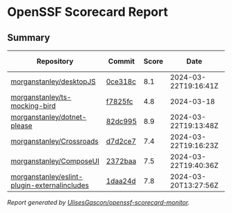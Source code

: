 # OpenSSF Scorecard Report

## Summary

| Repository | Commit | Score | Date | Score Delta | Report | StepSecurity |
| -- | -- | -- | -- | -- | -- | -- |
| [morganstanley/desktopJS](https://github.com/morganstanley/desktopJS) | [0ce318c](https://github.com/morganstanley/desktopJS/commit/0ce318c72501527be908e43922fdb95117f0abe5) | 8.1 | 2024-03-22T19:16:41Z | 0 / [Details](https://kooltheba.github.io/openssf-scorecard-api-visualizer/#/projects/github.com/morganstanley/desktopJS/compare/b563282d6ea20476c45633e772c6604fc38a5bbc/0ce318c72501527be908e43922fdb95117f0abe5) | [View](https://kooltheba.github.io/openssf-scorecard-api-visualizer/#/projects/github.com/morganstanley/desktopJS/commit/0ce318c72501527be908e43922fdb95117f0abe5) | [Fix it](https://app.stepsecurity.io/securerepo?repo=morganstanley/desktopJS) |
| [morganstanley/ts-mocking-bird](https://github.com/morganstanley/ts-mocking-bird) | [f7825fc](https://github.com/morganstanley/ts-mocking-bird/commit/f7825fcf2c1bf5de63bada4e6c890e5dbeb0ca22) | 4.8 | 2024-03-18 | 0 / [Details](https://kooltheba.github.io/openssf-scorecard-api-visualizer/#/projects/github.com/morganstanley/ts-mocking-bird/compare/f7825fcf2c1bf5de63bada4e6c890e5dbeb0ca22/f7825fcf2c1bf5de63bada4e6c890e5dbeb0ca22) | [View](https://kooltheba.github.io/openssf-scorecard-api-visualizer/#/projects/github.com/morganstanley/ts-mocking-bird/commit/f7825fcf2c1bf5de63bada4e6c890e5dbeb0ca22) | [Fix it](https://app.stepsecurity.io/securerepo?repo=morganstanley/ts-mocking-bird) |
| [morganstanley/dotnet-please](https://github.com/morganstanley/dotnet-please) | [82dc995](https://github.com/morganstanley/dotnet-please/commit/82dc9952515b4e0fb84aa4326e772795cba9a06d) | 8.9 | 2024-03-22T19:13:48Z | 0 / [Details](https://kooltheba.github.io/openssf-scorecard-api-visualizer/#/projects/github.com/morganstanley/dotnet-please/compare/1dd88194617baf392d45a23e3723a8be9fd7c1d3/82dc9952515b4e0fb84aa4326e772795cba9a06d) | [View](https://kooltheba.github.io/openssf-scorecard-api-visualizer/#/projects/github.com/morganstanley/dotnet-please/commit/82dc9952515b4e0fb84aa4326e772795cba9a06d) | [Fix it](https://app.stepsecurity.io/securerepo?repo=morganstanley/dotnet-please) |
| [morganstanley/Crossroads](https://github.com/morganstanley/Crossroads) | [d7d2ce7](https://github.com/morganstanley/Crossroads/commit/d7d2ce7fdc4a43014dcda07e0b2c6667fc17b674) | 7.4 | 2024-03-22T19:16:23Z | -0.3 / [Details](https://kooltheba.github.io/openssf-scorecard-api-visualizer/#/projects/github.com/morganstanley/Crossroads/compare/54b3923fb58280a06c8da30409721e513fc877f8/d7d2ce7fdc4a43014dcda07e0b2c6667fc17b674) | [View](https://kooltheba.github.io/openssf-scorecard-api-visualizer/#/projects/github.com/morganstanley/Crossroads/commit/d7d2ce7fdc4a43014dcda07e0b2c6667fc17b674) | [Fix it](https://app.stepsecurity.io/securerepo?repo=morganstanley/Crossroads) |
| [morganstanley/ComposeUI](https://github.com/morganstanley/ComposeUI) | [2372baa](https://github.com/morganstanley/ComposeUI/commit/2372baa203c418083472b1a7c63288086213ee35) | 7.5 | 2024-03-22T19:40:36Z | 0 / [Details](https://kooltheba.github.io/openssf-scorecard-api-visualizer/#/projects/github.com/morganstanley/ComposeUI/compare/60df0c4e6e0600687a7d36a33ade40aa577078ae/2372baa203c418083472b1a7c63288086213ee35) | [View](https://kooltheba.github.io/openssf-scorecard-api-visualizer/#/projects/github.com/morganstanley/ComposeUI/commit/2372baa203c418083472b1a7c63288086213ee35) | [Fix it](https://app.stepsecurity.io/securerepo?repo=morganstanley/ComposeUI) |
| [morganstanley/eslint-plugin-externalincludes](https://github.com/morganstanley/eslint-plugin-externalincludes) | [1daa24d](https://github.com/morganstanley/eslint-plugin-externalincludes/commit/1daa24d376075c08ff6c76142724cfc523026dfc) | 7.8 | 2024-03-20T13:27:56Z | -0.3 / [Details](https://kooltheba.github.io/openssf-scorecard-api-visualizer/#/projects/github.com/morganstanley/eslint-plugin-externalincludes/compare/1daa24d376075c08ff6c76142724cfc523026dfc/1daa24d376075c08ff6c76142724cfc523026dfc) | [View](https://kooltheba.github.io/openssf-scorecard-api-visualizer/#/projects/github.com/morganstanley/eslint-plugin-externalincludes/commit/1daa24d376075c08ff6c76142724cfc523026dfc) | [Fix it](https://app.stepsecurity.io/securerepo?repo=morganstanley/eslint-plugin-externalincludes) |

_Report generated by [UlisesGascon/openssf-scorecard-monitor](https://github.com/UlisesGascon/openssf-scorecard-monitor)._
